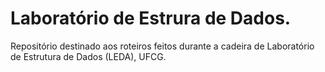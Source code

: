 # Laboratório de Estrura de Dados.
Repositório destinado aos roteiros feitos durante a cadeira de Laboratório de Estrutura de Dados (LEDA), UFCG.
